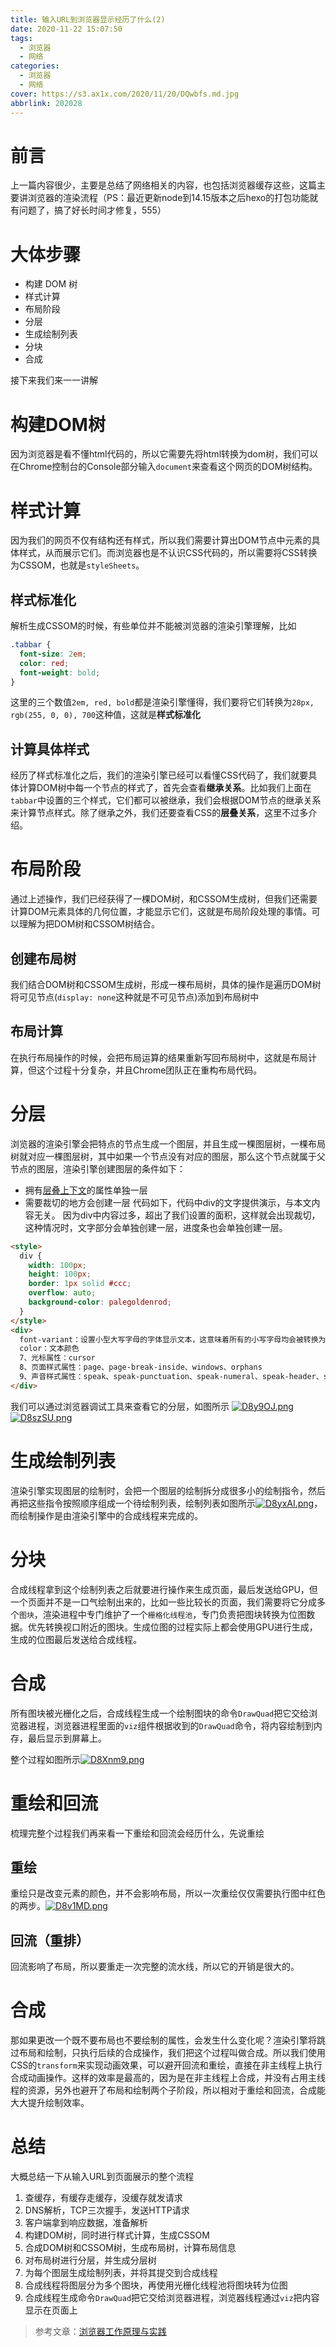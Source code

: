 ```yaml
---
title: 输入URL到浏览器显示经历了什么(2)
date: 2020-11-22 15:07:50
tags:
  - 浏览器
  - 网络
categories: 
  - 浏览器
  - 网络
cover: https://s3.ax1x.com/2020/11/20/DQwbfs.md.jpg
abbrlink: 202028
---
```


# 前言
上一篇内容很少，主要是总结了网络相关的内容，也包括浏览器缓存这些，这篇主要讲浏览器的渲染流程（PS：最近更新node到14.15版本之后hexo的打包功能就有问题了，搞了好长时间才修复，555）

# 大体步骤
+ 构建 DOM 树
+ 样式计算
+ 布局阶段
+ 分层
+ 生成绘制列表
+ 分块
+ 合成

接下来我们来一一讲解

# 构建DOM树
因为浏览器是看不懂html代码的，所以它需要先将html转换为dom树，我们可以在Chrome控制台的Console部分输入` document `来查看这个网页的DOM树结构。

# 样式计算
因为我们的网页不仅有结构还有样式，所以我们需要计算出DOM节点中元素的具体样式，从而展示它们。而浏览器也是不认识CSS代码的，所以需要将CSS转换为CSSOM，也就是` styleSheets `。

## 样式标准化
解析生成CSSOM的时候，有些单位并不能被浏览器的渲染引擎理解，比如
```css
.tabbar {
  font-size: 2em;
  color: red;
  font-weight: bold;
}
```
这里的三个数值` 2em, red, bold `都是渲染引擎懂得，我们要将它们转换为` 28px, rgb(255, 0, 0), 700 `这种值，这就是**样式标准化**

## 计算具体样式
经历了样式标准化之后，我们的渲染引擎已经可以看懂CSS代码了，我们就要具体计算DOM树中每一个节点的样式了，首先会查看**继承关系**。比如我们上面在` tabbar `中设置的三个样式，它们都可以被继承，我们会根据DOM节点的继承关系来计算节点样式。除了继承之外，我们还要查看CSS的**层叠关系**，这里不过多介绍。

# 布局阶段
通过上述操作，我们已经获得了一棵DOM树，和CSSOM生成树，但我们还需要计算DOM元素具体的几何位置，才能显示它们，这就是布局阶段处理的事情。可以理解为把DOM树和CSSOM树结合。

## 创建布局树
我们结合DOM树和CSSOM生成树，形成一棵布局树，具体的操作是遍历DOM树将可见节点(` display: none `这种就是不可见节点)添加到布局树中

## 布局计算
在执行布局操作的时候，会把布局运算的结果重新写回布局树中，这就是布局计算，但这个过程十分复杂，并且Chrome团队正在重构布局代码。

# 分层
浏览器的渲染引擎会把特点的节点生成一个图层，并且生成一棵图层树，一棵布局树就对应一棵图层树，其中如果一个节点没有对应的图层，那么这个节点就属于父节点的图层，渲染引擎创建图层的条件如下：

+ 拥有[层叠上下文](https://developer.mozilla.org/zh-CN/docs/Web/Guide/CSS/Understanding_z_index/The_stacking_context)的属性单独一层
+ 需要裁切的地方会创建一层
代码如下，代码中div的文字提供演示，与本文内容无关。
因为div中内容过多，超出了我们设置的面积，这样就会出现裁切，这种情况时，文字部分会单独创建一层，进度条也会单独创建一层。
```html
<style>
  div {
    width: 100px;
    height: 100px;
    border: 1px solid #ccc;
    overflow: auto;
    background-color: palegoldenrod;
  }
</style>
<div>
  font-variant：设置小型大写字母的字体显示文本，这意味着所有的小写字母均会被转换为大写，但是所有使用小型大写字体的母与其余文本相比，其字体尺寸更小。
  color：文本颜色
  7、光标属性：cursor
  8、页面样式属性：page、page-break-inside、windows、orphans
  9、声音样式属性：speak、speak-punctuation、speak-numeral、speak-header、speech-rate、volume、voice-familypitch、pitch-range、stress、richness、、azimuth、elevation
</div>
```
我们可以通过浏览器调试工具来查看它的分层，如图所示
[![D8y9OJ.png](https://s3.ax1x.com/2020/11/22/D8y9OJ.png)](https://imgchr.com/i/D8y9OJ)
[![D8szSU.png](https://s3.ax1x.com/2020/11/22/D8szSU.png)](https://imgchr.com/i/D8szSU)

# 生成绘制列表
渲染引擎实现图层的绘制时，会把一个图层的绘制拆分成很多小的绘制指令，然后再把这些指令按照顺序组成一个待绘制列表，绘制列表如图所示[![D8yxAI.png](https://s3.ax1x.com/2020/11/22/D8yxAI.png)](https://imgchr.com/i/D8yxAI)，而绘制操作是由渲染引擎中的合成线程来完成的。

# 分块
合成线程拿到这个绘制列表之后就要进行操作来生成页面，最后发送给GPU，但一个页面并不是一口气绘制出来的，比如一些比较长的页面，我们需要将它分成多个` 图块 `，渲染进程中专门维护了一个` 栅格化线程池 `，专门负责把图块转换为位图数据。优先转换视口附近的图块。生成位图的过程实际上都会使用GPU进行生成，生成的位图最后发送给合成线程。

# 合成
所有图块被光栅化之后，合成线程生成一个绘制图块的命令` DrawQuad `把它交给浏览器进程，浏览器进程里面的` viz `组件根据收到的` DrawQuad `命令，将内容绘制到内存，最后显示到屏幕上。

整个过程如图所示[![D8Xnm9.png](https://s3.ax1x.com/2020/11/22/D8Xnm9.png)](https://imgchr.com/i/D8Xnm9)

# 重绘和回流
梳理完整个过程我们再来看一下重绘和回流会经历什么，先说重绘

## 重绘
重绘只是改变元素的颜色，并不会影响布局，所以一次重绘仅仅需要执行图中红色的两步。[![D8v1MD.png](https://s3.ax1x.com/2020/11/22/D8v1MD.png)](https://imgchr.com/i/D8v1MD)

## 回流（重排）
回流影响了布局，所以要重走一次完整的流水线，所以它的开销是很大的。

# 合成
那如果更改一个既不要布局也不要绘制的属性，会发生什么变化呢？渲染引擎将跳过布局和绘制，只执行后续的合成操作，我们把这个过程叫做合成。所以我们使用CSS的` transform `来实现动画效果，可以避开回流和重绘，直接在非主线程上执行合成动画操作。这样的效率是最高的，因为是在非主线程上合成，并没有占用主线程的资源，另外也避开了布局和绘制两个子阶段，所以相对于重绘和回流，合成能大大提升绘制效率。

# 总结
大概总结一下从输入URL到页面展示的整个流程
1. 查缓存，有缓存走缓存，没缓存就发请求
2. DNS解析，TCP三次握手，发送HTTP请求
3. 客户端拿到响应数据，准备解析
4. 构建DOM树，同时进行样式计算，生成CSSOM
5. 合成DOM树和CSSOM树，生成布局树，计算布局信息
6. 对布局树进行分层，并生成分层树
7. 为每个图层生成绘制列表，并将其提交到合成线程
8. 合成线程将图层分为多个图块，再使用光栅化线程池将图块转为位图
9. 合成线程生成命令` DrawQuad `把它交给浏览器进程，浏览器线程通过` viz `把内容显示在页面上

> 参考文章：[浏览器工作原理与实践](https://time.geekbang.org/column/intro/216)